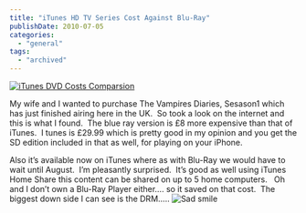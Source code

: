 ```yaml
---
title: "iTunes HD TV Series Cost Against Blu-Ray"
publishDate: 2010-07-05
categories: 
  - "general"
tags:
  - "archived"
---
```


[![iTunes DVD Costs Comparsion](https://ramberlinggeek.co.uk/wp-content/uploads/2010/07/iTunesDVDCostsComparsion_thumb.jpg "iTunes DVD Costs Comparsion")](https://ramberlinggeek.co.uk/wp-content/uploads/2010/07/iTunesDVDCostsComparsion.jpg)

  

My wife and I wanted to purchase The Vampires Diaries, Sesason1 which has just finished airing here in the UK.  So took a look on the internet and this is what I found.  The blue ray version is £8 more expensive than that of iTunes.  I tunes is £29.99 which is pretty good in my opinion and you get the SD edition included in that as well, for playing on your iPhone.

Also it’s available now on iTunes where as with Blu-Ray we would have to wait until August.  I’m pleasantly surprised.  It’s good as well using iTunes Home Share this content can be shared on up to 5 home computers.   Oh and I don’t own a Blu-Ray Player either…. so it saved on that cost.  The biggest down side I can see is the DRM….. ![Sad smile](https://ramberlinggeek.co.uk/wp-content/uploads/2010/07/wlEmoticonsadsmile.png)
